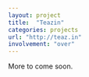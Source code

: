 ```yaml
---
layout: project
title:  "Teazin"
categories: projects
url: "http://teaz.in"
involvement: "over"
---
```


More to come soon.
